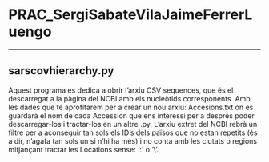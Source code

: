 # PRAC_SergiSabateVilaJaimeFerrerLuengo

--------------------
sarscovhierarchy.py
--------------------

Aquest programa es dedica a obrir l’arxiu CSV sequences, que és el descarregat a la pàgina del NCBI amb els nucleòtids corresponents. 
Amb les dades que té aprofitarem per a crear un nou arxiu: Accesions.txt on es guardarà el nom de cada Accession que ens interessi per 
a després poder descarregar-los i tractar-los en un altre .py.
L’arxiu extret del NCBI rebrà un filtre per a aconseguir tan sols els ID’s dels països que no estan repetits (és a dir, n’agafa tan 
sols un si n’hi ha més) i no conta amb les ciutats o regions mitjançant tractar les Locations sense: ‘:’ o ‘\’. 
